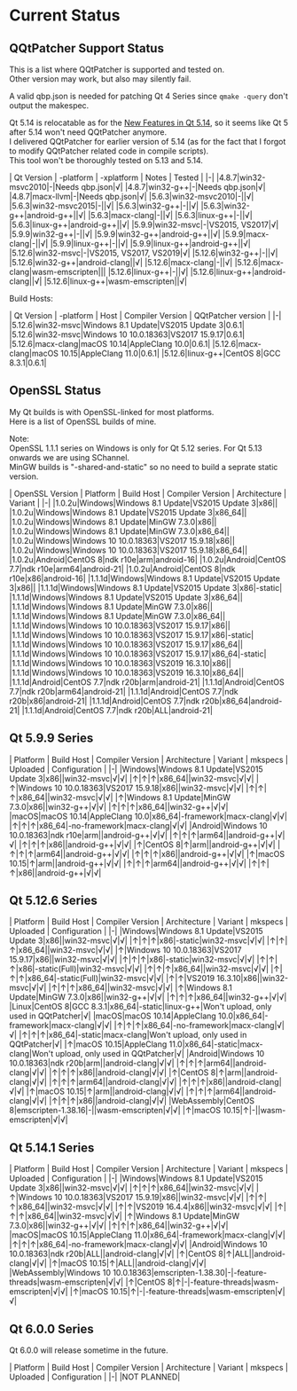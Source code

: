 # Current Status

## QQtPatcher Support Status

This is a list where QQtPatcher is supported and tested on.  
Other version may work, but also may silently fail.

A valid qbp.json is needed for patching Qt 4 Series since `qmake -query` don't output the makespec.

Qt 5.14 is relocatable as for the [New Features in Qt 5.14](https://wiki.qt.io/New_Features_in_Qt_5.14), so it seems like Qt 5 after 5.14 won't need QQtPatcher anymore.  
I delivered QQtPatcher for earlier version of 5.14 (as for the fact that I forgot to modify QQtPatcher related code in compile scripts).  
This tool won't be thoroughly tested on 5.13 and 5.14.

| Qt Version | -platform | -xplatform | Notes | Tested |
|-|
|4.8.7|win32-msvc2010|-|Needs qbp.json|√|
|4.8.7|win32-g++|-|Needs qbp.json|√|
|4.8.7|macx-llvm|-|Needs qbp.json|√|
|5.6.3|win32-msvc2010|-||√|
|5.6.3|win32-msvc2015|-||√|
|5.6.3|win32-g++|-||√|
|5.6.3|win32-g++|android-g++||√|
|5.6.3|macx-clang|-||√|
|5.6.3|linux-g++|-||√|
|5.6.3|linux-g++|android-g++||√|
|5.9.9|win32-msvc|-|VS2015, VS2017|√|
|5.9.9|win32-g++|-||√|
|5.9.9|win32-g++|android-g++||√|
|5.9.9|macx-clang|-||√|
|5.9.9|linux-g++|-||√|
|5.9.9|linux-g++|android-g++||√|
|5.12.6|win32-msvc|-|VS2015, VS2017, VS2019|√|
|5.12.6|win32-g++|-||√|
|5.12.6|win32-g++|android-clang||√|
|5.12.6|macx-clang|-||√|
|5.12.6|macx-clang|wasm-emscripten|||
|5.12.6|linux-g++|-||√|
|5.12.6|linux-g++|android-clang||√|
|5.12.6|linux-g++|wasm-emscripten||√|

Build Hosts:

| Qt Version | -platform | Host | Compiler Version | QQtPatcher version |
|-|
|5.12.6|win32-msvc|Windows 8.1 Update|VS2015 Update 3|0.6.1|
|5.12.6|win32-msvc|Windows 10 10.0.18363|VS2017 15.9.17|0.6.1|
|5.12.6|macx-clang|macOS 10.14|AppleClang 10.0|0.6.1|
|5.12.6|macx-clang|macOS 10.15|AppleClang 11.0|0.6.1|
|5.12.6|linux-g++|CentOS 8|GCC 8.3.1|0.6.1|

## OpenSSL Status

My Qt builds is with OpenSSL-linked for most platforms.  
Here is a list of OpenSSL builds of mine.

Note:   
OpenSSL 1.1.1 series on Windows is only for Qt 5.12 series. For Qt 5.13 onwards we are using SChannel.  
MinGW builds is "-shared-and-static" so no need to build a seprate static version.

| OpenSSL Version | Platform | Build Host | Compiler Version | Architecture | Variant |
|-|
|1.0.2u|Windows|Windows 8.1 Update|VS2015 Update 3|x86||
|1.0.2u|Windows|Windows 8.1 Update|VS2015 Update 3|x86_64||
|1.0.2u|Windows|Windows 8.1 Update|MinGW 7.3.0|x86||
|1.0.2u|Windows|Windows 8.1 Update|MinGW 7.3.0|x86_64||
|1.0.2u|Windows|Windows 10 10.0.18363|VS2017 15.9.18|x86||
|1.0.2u|Windows|Windows 10 10.0.18363|VS2017 15.9.18|x86_64||
|1.0.2u|Android|CentOS 8|ndk r10e|arm|android-16|
|1.0.2u|Android|CentOS 7.7|ndk r10e|arm64|android-21|
|1.0.2u|Android|CentOS 8|ndk r10e|x86|android-16|
|1.1.1d|Windows|Windows 8.1 Update|VS2015 Update 3|x86||
|1.1.1d|Windows|Windows 8.1 Update|VS2015 Update 3|x86|-static|
|1.1.1d|Windows|Windows 8.1 Update|VS2015 Update 3|x86_64||
|1.1.1d|Windows|Windows 8.1 Update|MinGW 7.3.0|x86||
|1.1.1d|Windows|Windows 8.1 Update|MinGW 7.3.0|x86_64||
|1.1.1d|Windows|Windows 10 10.0.18363|VS2017 15.9.17|x86||
|1.1.1d|Windows|Windows 10 10.0.18363|VS2017 15.9.17|x86|-static|
|1.1.1d|Windows|Windows 10 10.0.18363|VS2017 15.9.17|x86_64||
|1.1.1d|Windows|Windows 10 10.0.18363|VS2017 15.9.17|x86_64|-static|
|1.1.1d|Windows|Windows 10 10.0.18363|VS2019 16.3.10|x86||
|1.1.1d|Windows|Windows 10 10.0.18363|VS2019 16.3.10|x86_64||
|1.1.1d|Android|CentOS 7.7|ndk r20b|arm|android-21|
|1.1.1d|Android|CentOS 7.7|ndk r20b|arm64|android-21|
|1.1.1d|Android|CentOS 7.7|ndk r20b|x86|android-21|
|1.1.1d|Android|CentOS 7.7|ndk r20b|x86_64|android-21|
|1.1.1d|Android|CentOS 7.7|ndk r20b|ALL|android-21|

## Qt 5.9.9 Series

| Platform | Build Host |  Compiler Version | Architecture | Variant | mkspecs | Uploaded | Configuration |
|-|
|Windows|Windows 8.1 Update|VS2015 Update 3|x86||win32-msvc|√|√|
|↑|↑|↑|x86_64||win32-msvc|√|√|
|↑|Windows 10 10.0.18363|VS2017 15.9.18|x86||win32-msvc|√|√|
|↑|↑|↑|x86_64||win32-msvc|√|√|
|↑|Windows 8.1 Update|MinGW 7.3.0|x86||win32-g++|√|√|
|↑|↑|↑|x86_64||win32-g++|√|√|
|macOS|macOS 10.14|AppleClang 10.0|x86_64|-framework|macx-clang|√|√|
|↑|↑|↑|x86_64|-no-framework|macx-clang|√|√|
|Android|Windows 10 10.0.18363|ndk r10e|arm||android-g++|√|√|
|↑|↑|↑|arm64||android-g++|√|√|
|↑|↑|↑|x86||android-g++|√|√|
|↑|CentOS 8|↑|arm||android-g++|√|√|
|↑|↑|↑|arm64||android-g++|√|√|
|↑|↑|↑|x86||android-g++|√|√|
|↑|macOS 10.15|↑|arm||android-g++|√|√|
|↑|↑|↑|arm64||android-g++|√|√|
|↑|↑|↑|x86||android-g++|√|√|

## Qt 5.12.6 Series

| Platform | Build Host |  Compiler Version | Architecture | Variant | mkspecs | Uploaded | Configuration |
|-|
|Windows|Windows 8.1 Update|VS2015 Update 3|x86||win32-msvc|√|√|
|↑|↑|↑|x86|-static|win32-msvc|√|√|
|↑|↑|↑|x86_64||win32-msvc|√|√|
|↑|Windows 10 10.0.18363|VS2017 15.9.17|x86||win32-msvc|√|√|
|↑|↑|↑|x86|-static|win32-msvc|√|√|
|↑|↑|↑|x86|-static(Full)|win32-msvc|√|√|
|↑|↑|↑|x86_64||win32-msvc|√|√|
|↑|↑|↑|x86_64|-static(Full)|win32-msvc|√|√|
|↑|↑|VS2019 16.3.10|x86||win32-msvc|√|√|
|↑|↑|↑|x86_64||win32-msvc|√|√|
|↑|Windows 8.1 Update|MinGW 7.3.0|x86||win32-g++|√|√|
|↑|↑|↑|x86_64||win32-g++|√|√|
|Linux|CentOS 8|GCC 8.3.1|x86_64|-static|linux-g++|Won't upload, only used in QQtPatcher|√|
|macOS|macOS 10.14|AppleClang 10.0|x86_64|-framework|macx-clang|√|√|
|↑|↑|↑|x86_64|-no-framework|macx-clang|√|√|
|↑|↑|↑|x86_64|-static|macx-clang|Won't upload, only used in QQtPatcher|√|
|↑|macOS 10.15|AppleClang 11.0|x86_64|-static|macx-clang|Won't upload, only used in QQtPatcher|√|
|Android|Windows 10 10.0.18363|ndk r20b|arm||android-clang|√|√|
|↑|↑|↑|arm64||android-clang|√|√|
|↑|↑|↑|x86||android-clang|√|√|
|↑|CentOS 8|↑|arm||android-clang|√|√|
|↑|↑|↑|arm64||android-clang|√|√|
|↑|↑|↑|x86||android-clang|√|√|
|↑|macOS 10.15|↑|arm||android-clang|√|√|
|↑|↑|↑|arm64||android-clang|√|√|
|↑|↑|↑|x86||android-clang|√|√|
|WebAssembly|CentOS 8|emscripten-1.38.16|-||wasm-emscripten|√|√|
|↑|macOS 10.15|↑|-||wasm-emscripten|√|√|

## Qt 5.14.1 Series

| Platform | Build Host |  Compiler Version | Architecture | Variant | mkspecs | Uploaded | Configuration |
|-|
|Windows|Windows 8.1 Update|VS2015 Update 3|x86||win32-msvc|√|√|
|↑|↑|↑|x86_64||win32-msvc|√|√|
|↑|Windows 10 10.0.18363|VS2017 15.9.19|x86||win32-msvc|√|√|
|↑|↑|↑|x86_64||win32-msvc|√|√|
|↑|↑|VS2019 16.4.4|x86||win32-msvc|√|√|
|↑|↑|↑|x86_64||win32-msvc|√|√|
|↑|Windows 8.1 Update|MinGW 7.3.0|x86||win32-g++|√|√|
|↑|↑|↑|x86_64||win32-g++|√|√|
|macOS|macOS 10.15|AppleClang 11.0|x86_64|-framework|macx-clang|√|√|
|↑|↑|↑|x86_64|-no-framework|macx-clang|√|√|
|Android|Windows 10 10.0.18363|ndk r20b|ALL||android-clang|√|√|
|↑|CentOS 8|↑|ALL||android-clang|√|√|
|↑|macOS 10.15|↑|ALL||android-clang|√|√|
|WebAssembly|Windows 10 10.0.18363|emscripten-1.38.30|-|-feature-threads|wasm-emscripten|√|√|
|↑|CentOS 8|↑|-|-feature-threads|wasm-emscripten|√|√|
|↑|macOS 10.15|↑|-|-feature-threads|wasm-emscripten|√|√|

## Qt 6.0.0 Series

Qt 6.0.0 will release sometime in the future.

| Platform | Build Host |  Compiler Version | Architecture | Variant | mkspecs | Uploaded | Configuration |
|-|
|NOT PLANNED|
